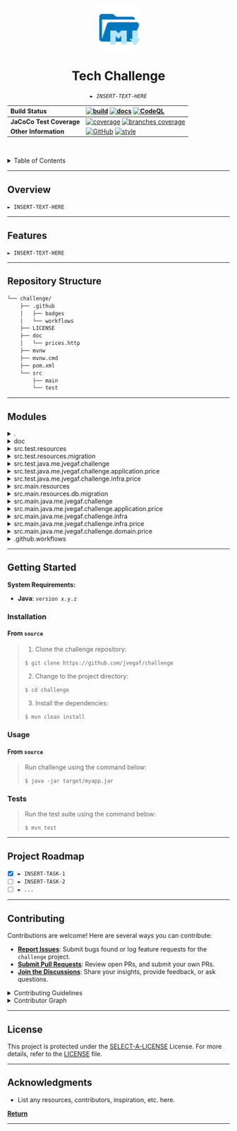<p align="center">
  <img src="https://raw.githubusercontent.com/PKief/vscode-material-icon-theme/ec559a9f6bfd399b82bb44393651661b08aaf7ba/icons/folder-markdown-open.svg" width="100" alt="project-logo">
</p>
<p align="center">
    <h1 align="center">Tech Challenge</h1>
</p>
<p align="center">
    <em><code>► INSERT-TEXT-HERE</code></em>
</p>


| __Build Status__ | [![build](https://github.com/cicirello/Chips-n-Salsa/workflows/build/badge.svg)](https://github.com/cicirello/Chips-n-Salsa/actions/workflows/build.yml) [![docs](https://github.com/cicirello/Chips-n-Salsa/workflows/docs/badge.svg)](https://chips-n-salsa.cicirello.org/api/) [![CodeQL](https://github.com/cicirello/Chips-n-Salsa/actions/workflows/codeql-analysis.yml/badge.svg)](https://github.com/cicirello/Chips-n-Salsa/actions/workflows/codeql-analysis.yml) |
| :--- | :--- |
| __JaCoCo Test Coverage__ | [![coverage](https://raw.githubusercontent.com/jvegaf/challenge/badges/jacoco.svg)](https://github.com/jvegaf/challenge/actions/workflows/maven.yml) [![branches coverage](https://raw.githubusercontent.com/cicirello/Chips-n-Salsa/badges/branches.svg)](https://github.com/cicirello/Chips-n-Salsa/actions/workflows/build.yml) |
| __Other Information__ | [![GitHub](https://img.shields.io/github/license/cicirello/Chips-n-Salsa)](https://github.com/cicirello/Chips-n-Salsa/blob/master/LICENSE) [![style](https://img.shields.io/badge/style-Google%20Java%20Style-informational)](https://google.github.io/styleguide/javaguide.html) |


<p align="center">
	<!-- default option, no dependency badges. -->
</p>

<br><!-- TABLE OF CONTENTS -->
<details>
  <summary>Table of Contents</summary><br>

- [ Overview](#-overview)
- [ Features](#-features)
- [ Repository Structure](#-repository-structure)
- [ Modules](#-modules)
- [ Getting Started](#-getting-started)
  - [ Installation](#-installation)
  - [ Usage](#-usage)
  - [ Tests](#-tests)
- [ Project Roadmap](#-project-roadmap)
- [ Contributing](#-contributing)
- [ License](#-license)
- [ Acknowledgments](#-acknowledgments)
</details>
<hr>

##  Overview

<code>► INSERT-TEXT-HERE</code>

---

##  Features

<code>► INSERT-TEXT-HERE</code>

---

##  Repository Structure

```sh
└── challenge/
    ├── .github
    │   ├── badges
    │   └── workflows
    ├── LICENSE
    ├── doc
    │   └── prices.http
    ├── mvnw
    ├── mvnw.cmd
    ├── pom.xml
    └── src
        ├── main
        └── test
```

---

##  Modules

<details closed><summary>.</summary>

| File                                                                 | Summary                         |
| ---                                                                  | ---                             |
| [mvnw](https://github.com/jvegaf/challenge/blob/master/mvnw)         | <code>► INSERT-TEXT-HERE</code> |
| [mvnw.cmd](https://github.com/jvegaf/challenge/blob/master/mvnw.cmd) | <code>► INSERT-TEXT-HERE</code> |

</details>

<details closed><summary>doc</summary>

| File                                                                           | Summary                         |
| ---                                                                            | ---                             |
| [prices.http](https://github.com/jvegaf/challenge/blob/master/doc/prices.http) | <code>► INSERT-TEXT-HERE</code> |

</details>

<details closed><summary>src.test.resources</summary>

| File                                                                                                  | Summary                         |
| ---                                                                                                   | ---                             |
| [application.yml](https://github.com/jvegaf/challenge/blob/master/src/test/resources/application.yml) | <code>► INSERT-TEXT-HERE</code> |
| [data-test.sql](https://github.com/jvegaf/challenge/blob/master/src/test/resources/data-test.sql)     | <code>► INSERT-TEXT-HERE</code> |

</details>

<details closed><summary>src.test.resources.migration</summary>

| File                                                                                                                                        | Summary                         |
| ---                                                                                                                                         | ---                             |
| [V1__create_prices_table.sql](https://github.com/jvegaf/challenge/blob/master/src/test/resources/migration/V1__create_prices_table.sql)     | <code>► INSERT-TEXT-HERE</code> |
| [V2__populate_prices_table.sql](https://github.com/jvegaf/challenge/blob/master/src/test/resources/migration/V2__populate_prices_table.sql) | <code>► INSERT-TEXT-HERE</code> |

</details>

<details closed><summary>src.test.java.me.jvegaf.challenge</summary>

| File                                                                                                                                                         | Summary                         |
| ---                                                                                                                                                          | ---                             |
| [PriceControllerIntegrationTest.java](https://github.com/jvegaf/challenge/blob/master/src/test/java/me/jvegaf/challenge/PriceControllerIntegrationTest.java) | <code>► INSERT-TEXT-HERE</code> |

</details>

<details closed><summary>src.test.java.me.jvegaf.challenge.application.price</summary>

| File                                                                                                                                                                     | Summary                         |
| ---                                                                                                                                                                      | ---                             |
| [PriceApplicationServiceTest.java](https://github.com/jvegaf/challenge/blob/master/src/test/java/me/jvegaf/challenge/application/price/PriceApplicationServiceTest.java) | <code>► INSERT-TEXT-HERE</code> |
| [PriceResponseMapperTest.java](https://github.com/jvegaf/challenge/blob/master/src/test/java/me/jvegaf/challenge/application/price/PriceResponseMapperTest.java)         | <code>► INSERT-TEXT-HERE</code> |

</details>

<details closed><summary>src.test.java.me.jvegaf.challenge.infra.price</summary>

| File                                                                                                                                                             | Summary                         |
| ---                                                                                                                                                              | ---                             |
| [PriceEntityMapperTest.java](https://github.com/jvegaf/challenge/blob/master/src/test/java/me/jvegaf/challenge/infra/price/PriceEntityMapperTest.java)           | <code>► INSERT-TEXT-HERE</code> |
| [PriceControllerTest.java](https://github.com/jvegaf/challenge/blob/master/src/test/java/me/jvegaf/challenge/infra/price/PriceControllerTest.java)               | <code>► INSERT-TEXT-HERE</code> |
| [PriceRepositoryAdapterTest.java](https://github.com/jvegaf/challenge/blob/master/src/test/java/me/jvegaf/challenge/infra/price/PriceRepositoryAdapterTest.java) | <code>► INSERT-TEXT-HERE</code> |

</details>

<details closed><summary>src.main.resources</summary>

| File                                                                                                  | Summary                         |
| ---                                                                                                   | ---                             |
| [application.yml](https://github.com/jvegaf/challenge/blob/master/src/main/resources/application.yml) | <code>► INSERT-TEXT-HERE</code> |

</details>

<details closed><summary>src.main.resources.db.migration</summary>

| File                                                                                                                                           | Summary                         |
| ---                                                                                                                                            | ---                             |
| [V1__create_prices_table.sql](https://github.com/jvegaf/challenge/blob/master/src/main/resources/db/migration/V1__create_prices_table.sql)     | <code>► INSERT-TEXT-HERE</code> |
| [V2__populate_prices_table.sql](https://github.com/jvegaf/challenge/blob/master/src/main/resources/db/migration/V2__populate_prices_table.sql) | <code>► INSERT-TEXT-HERE</code> |

</details>

<details closed><summary>src.main.java.me.jvegaf.challenge</summary>

| File                                                                                                     | Summary                         |
| ---                                                                                                      | ---                             |
| [Main.java](https://github.com/jvegaf/challenge/blob/master/src/main/java/me/jvegaf/challenge/Main.java) | <code>► INSERT-TEXT-HERE</code> |

</details>

<details closed><summary>src.main.java.me.jvegaf.challenge.application.price</summary>

| File                                                                                                                                                             | Summary                         |
| ---                                                                                                                                                              | ---                             |
| [FindPriceUseCase.java](https://github.com/jvegaf/challenge/blob/master/src/main/java/me/jvegaf/challenge/application/price/FindPriceUseCase.java)               | <code>► INSERT-TEXT-HERE</code> |
| [PriceResponse.java](https://github.com/jvegaf/challenge/blob/master/src/main/java/me/jvegaf/challenge/application/price/PriceResponse.java)                     | <code>► INSERT-TEXT-HERE</code> |
| [PriceResponseMapper.java](https://github.com/jvegaf/challenge/blob/master/src/main/java/me/jvegaf/challenge/application/price/PriceResponseMapper.java)         | <code>► INSERT-TEXT-HERE</code> |
| [PriceRequest.java](https://github.com/jvegaf/challenge/blob/master/src/main/java/me/jvegaf/challenge/application/price/PriceRequest.java)                       | <code>► INSERT-TEXT-HERE</code> |
| [ApiError.java](https://github.com/jvegaf/challenge/blob/master/src/main/java/me/jvegaf/challenge/application/price/ApiError.java)                               | <code>► INSERT-TEXT-HERE</code> |
| [PriceApplicationService.java](https://github.com/jvegaf/challenge/blob/master/src/main/java/me/jvegaf/challenge/application/price/PriceApplicationService.java) | <code>► INSERT-TEXT-HERE</code> |

</details>

<details closed><summary>src.main.java.me.jvegaf.challenge.infra</summary>

| File                                                                                                                                     | Summary                         |
| ---                                                                                                                                      | ---                             |
| [ApplicationConfig.java](https://github.com/jvegaf/challenge/blob/master/src/main/java/me/jvegaf/challenge/infra/ApplicationConfig.java) | <code>► INSERT-TEXT-HERE</code> |

</details>

<details closed><summary>src.main.java.me.jvegaf.challenge.infra.price</summary>

| File                                                                                                                                                             | Summary                         |
| ---                                                                                                                                                              | ---                             |
| [PriceController.java](https://github.com/jvegaf/challenge/blob/master/src/main/java/me/jvegaf/challenge/infra/price/PriceController.java)                       | <code>► INSERT-TEXT-HERE</code> |
| [PriceRepositoryAdapter.java](https://github.com/jvegaf/challenge/blob/master/src/main/java/me/jvegaf/challenge/infra/price/PriceRepositoryAdapter.java)         | <code>► INSERT-TEXT-HERE</code> |
| [JpaPriceRepository.java](https://github.com/jvegaf/challenge/blob/master/src/main/java/me/jvegaf/challenge/infra/price/JpaPriceRepository.java)                 | <code>► INSERT-TEXT-HERE</code> |
| [ControllerExceptionHandler.java](https://github.com/jvegaf/challenge/blob/master/src/main/java/me/jvegaf/challenge/infra/price/ControllerExceptionHandler.java) | <code>► INSERT-TEXT-HERE</code> |
| [PriceEntityMapper.java](https://github.com/jvegaf/challenge/blob/master/src/main/java/me/jvegaf/challenge/infra/price/PriceEntityMapper.java)                   | <code>► INSERT-TEXT-HERE</code> |
| [PriceEntity.java](https://github.com/jvegaf/challenge/blob/master/src/main/java/me/jvegaf/challenge/infra/price/PriceEntity.java)                               | <code>► INSERT-TEXT-HERE</code> |

</details>

<details closed><summary>src.main.java.me.jvegaf.challenge.domain.price</summary>

| File                                                                                                                                        | Summary                         |
| ---                                                                                                                                         | ---                             |
| [ManyPricesFound.java](https://github.com/jvegaf/challenge/blob/master/src/main/java/me/jvegaf/challenge/domain/price/ManyPricesFound.java) | <code>► INSERT-TEXT-HERE</code> |
| [PriceRepository.java](https://github.com/jvegaf/challenge/blob/master/src/main/java/me/jvegaf/challenge/domain/price/PriceRepository.java) | <code>► INSERT-TEXT-HERE</code> |
| [PriceNotFound.java](https://github.com/jvegaf/challenge/blob/master/src/main/java/me/jvegaf/challenge/domain/price/PriceNotFound.java)     | <code>► INSERT-TEXT-HERE</code> |
| [PriceService.java](https://github.com/jvegaf/challenge/blob/master/src/main/java/me/jvegaf/challenge/domain/price/PriceService.java)       | <code>► INSERT-TEXT-HERE</code> |
| [Price.java](https://github.com/jvegaf/challenge/blob/master/src/main/java/me/jvegaf/challenge/domain/price/Price.java)                     | <code>► INSERT-TEXT-HERE</code> |
| [FindPrice.java](https://github.com/jvegaf/challenge/blob/master/src/main/java/me/jvegaf/challenge/domain/price/FindPrice.java)             | <code>► INSERT-TEXT-HERE</code> |

</details>

<details closed><summary>.github.workflows</summary>

| File                                                                                     | Summary                         |
| ---                                                                                      | ---                             |
| [maven.yml](https://github.com/jvegaf/challenge/blob/master/.github/workflows/maven.yml) | <code>► INSERT-TEXT-HERE</code> |

</details>

---

##  Getting Started

**System Requirements:**

* **Java**: `version x.y.z`

###  Installation

<h4>From <code>source</code></h4>

> 1. Clone the challenge repository:
>
> ```console
> $ git clone https://github.com/jvegaf/challenge
> ```
>
> 2. Change to the project directory:
> ```console
> $ cd challenge
> ```
>
> 3. Install the dependencies:
> ```console
> $ mvn clean install
> ```

###  Usage

<h4>From <code>source</code></h4>

> Run challenge using the command below:
> ```console
> $ java -jar target/myapp.jar
> ```

###  Tests

> Run the test suite using the command below:
> ```console
> $ mvn test
> ```

---

##  Project Roadmap

- [X] `► INSERT-TASK-1`
- [ ] `► INSERT-TASK-2`
- [ ] `► ...`

---

##  Contributing

Contributions are welcome! Here are several ways you can contribute:

- **[Report Issues](https://github.com/jvegaf/challenge/issues)**: Submit bugs found or log feature requests for the `challenge` project.
- **[Submit Pull Requests](https://github.com/jvegaf/challenge/blob/main/CONTRIBUTING.md)**: Review open PRs, and submit your own PRs.
- **[Join the Discussions](https://github.com/jvegaf/challenge/discussions)**: Share your insights, provide feedback, or ask questions.

<details closed>
<summary>Contributing Guidelines</summary>

1. **Fork the Repository**: Start by forking the project repository to your github account.
2. **Clone Locally**: Clone the forked repository to your local machine using a git client.
   ```sh
   git clone https://github.com/jvegaf/challenge
   ```
3. **Create a New Branch**: Always work on a new branch, giving it a descriptive name.
   ```sh
   git checkout -b new-feature-x
   ```
4. **Make Your Changes**: Develop and test your changes locally.
5. **Commit Your Changes**: Commit with a clear message describing your updates.
   ```sh
   git commit -m 'Implemented new feature x.'
   ```
6. **Push to github**: Push the changes to your forked repository.
   ```sh
   git push origin new-feature-x
   ```
7. **Submit a Pull Request**: Create a PR against the original project repository. Clearly describe the changes and their motivations.
8. **Review**: Once your PR is reviewed and approved, it will be merged into the main branch. Congratulations on your contribution!
</details>

<details closed>
<summary>Contributor Graph</summary>
<br>
<p align="center">
   <a href="https://github.com{/jvegaf/challenge/}graphs/contributors">
      <img src="https://contrib.rocks/image?repo=jvegaf/challenge">
   </a>
</p>
</details>

---

##  License

This project is protected under the [SELECT-A-LICENSE](https://choosealicense.com/licenses) License. For more details, refer to the [LICENSE](https://choosealicense.com/licenses/) file.

---

##  Acknowledgments

- List any resources, contributors, inspiration, etc. here.

[**Return**](#-overview)

---
